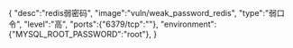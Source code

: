 {
    "desc":"redis弱密码",
    "image":"vuln/weak_password_redis",
    "type":"弱口令",
    "level":"高",
    "ports":{"6379/tcp":""},
    "environment":{"MYSQL_ROOT_PASSWORD":"root"},
}